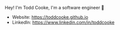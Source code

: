 Hey! I'm Todd Cooke, I'm a software engineer 👋
* Website: https://toddcooke.github.io
* LinkedIn: https://www.linkedin.com/in/toddcooke
